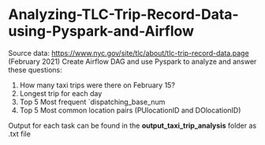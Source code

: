# Analyzing-TLC-Trip-Record-Data-using-Pyspark-and-Airflow

Source data: https://www.nyc.gov/site/tlc/about/tlc-trip-record-data.page (February 2021)
Create Airflow DAG and use Pyspark to analyze and answer these questions:
1. How many taxi trips were there on February 15?
2. Longest trip for each day
3. Top 5 Most frequent `dispatching_base_num
4. Top 5 Most common location pairs (PUlocationID and DOlocationID)

Output for each task can be found in the **output_taxi_trip_analysis** folder as .txt file 

